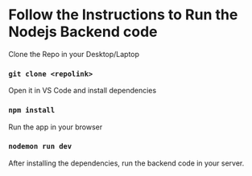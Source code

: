# Follow the Instructions to Run the Nodejs Backend code

Clone the Repo in your Desktop/Laptop

### `git clone <repolink>`

Open it in VS Code and install dependencies

### `npm install`

Run the app in your browser

### `nodemon run dev`

After installing the dependencies, run the backend code in your server. 
